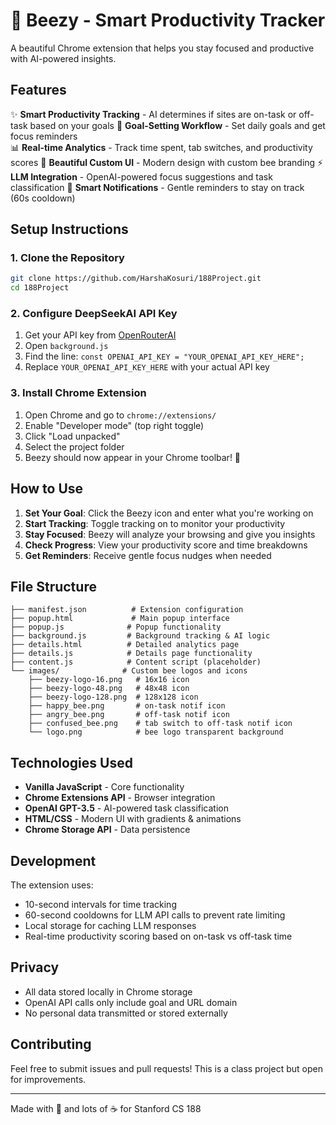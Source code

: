 # 🐝 Beezy - Smart Productivity Tracker

A beautiful Chrome extension that helps you stay focused and productive with AI-powered insights.

## Features

✨ **Smart Productivity Tracking** - AI determines if sites are on-task or off-task based on your goals
🎯 **Goal-Setting Workflow** - Set daily goals and get focus reminders  
📊 **Real-time Analytics** - Track time spent, tab switches, and productivity scores
🐝 **Beautiful Custom UI** - Modern design with custom bee branding
⚡ **LLM Integration** - OpenAI-powered focus suggestions and task classification
🔔 **Smart Notifications** - Gentle reminders to stay on track (60s cooldown)

## Setup Instructions

### 1. Clone the Repository
```bash
git clone https://github.com/HarshaKosuri/188Project.git
cd 188Project
```

### 2. Configure DeepSeekAI API Key
1. Get your API key from [OpenRouterAI](https://openrouter.ai/settings/keys)
2. Open `background.js`
3. Find the line: `const OPENAI_API_KEY = "YOUR_OPENAI_API_KEY_HERE";`
4. Replace `YOUR_OPENAI_API_KEY_HERE` with your actual API key

### 3. Install Chrome Extension
1. Open Chrome and go to `chrome://extensions/`
2. Enable "Developer mode" (top right toggle)
3. Click "Load unpacked"
4. Select the project folder
5. Beezy should now appear in your Chrome toolbar! 🐝

## How to Use

1. **Set Your Goal**: Click the Beezy icon and enter what you're working on
2. **Start Tracking**: Toggle tracking on to monitor your productivity
3. **Stay Focused**: Beezy will analyze your browsing and give you insights
4. **Check Progress**: View your productivity score and time breakdowns
5. **Get Reminders**: Receive gentle focus nudges when needed

## File Structure

```
├── manifest.json          # Extension configuration
├── popup.html             # Main popup interface
├── popup.js              # Popup functionality
├── background.js         # Background tracking & AI logic
├── details.html          # Detailed analytics page
├── details.js            # Details page functionality  
├── content.js            # Content script (placeholder)
└── images/              # Custom bee logos and icons
    ├── beezy-logo-16.png   # 16x16 icon
    ├── beezy-logo-48.png   # 48x48 icon
    ├── beezy-logo-128.png  # 128x128 icon
    ├── happy_bee.png       # on-task notif icon
    ├── angry_bee.png       # off-task notif icon
    ├── confused_bee.png    # tab switch to off-task notif icon
    └── logo.png            # bee logo transparent background
```

## Technologies Used

- **Vanilla JavaScript** - Core functionality
- **Chrome Extensions API** - Browser integration
- **OpenAI GPT-3.5** - AI-powered task classification
- **HTML/CSS** - Modern UI with gradients & animations
- **Chrome Storage API** - Data persistence

## Development

The extension uses:
- 10-second intervals for time tracking
- 60-second cooldowns for LLM API calls to prevent rate limiting
- Local storage for caching LLM responses
- Real-time productivity scoring based on on-task vs off-task time

## Privacy

- All data stored locally in Chrome storage
- OpenAI API calls only include goal and URL domain
- No personal data transmitted or stored externally

## Contributing

Feel free to submit issues and pull requests! This is a class project but open for improvements.

---

Made with 🐝 and lots of ☕ for Stanford CS 188
